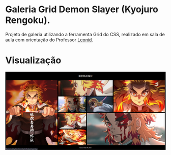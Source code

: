 # Galeria Grid Demon Slayer (Kyojuro Rengoku).
Projeto de galeria utilizando a ferramenta Grid do CSS, realizado em sala de aula com orientação do Professor [Leonid](https://github.com/FernandoLeonid).

# Visualização
  ![](shot.png)
